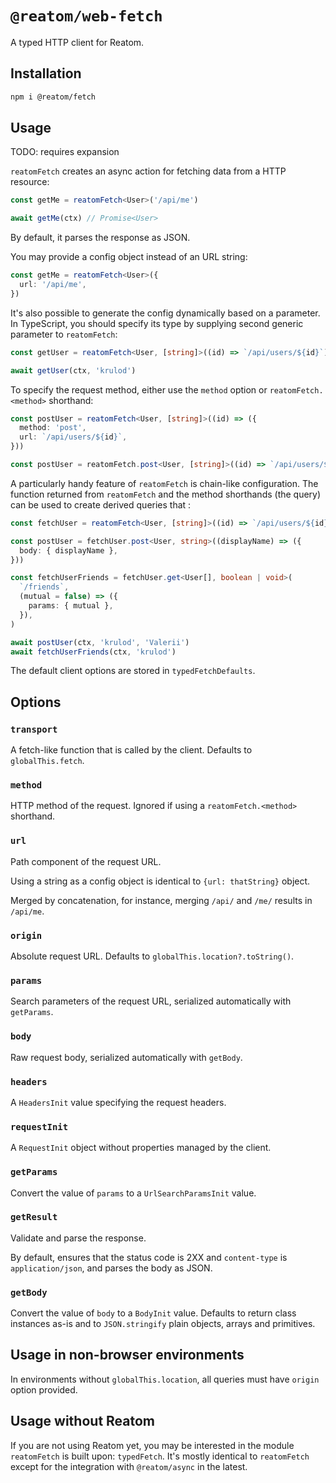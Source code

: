 # `@reatom/web-fetch`

A typed HTTP client for Reatom.

## Installation

```sh
npm i @reatom/fetch
```

## Usage

TODO: requires expansion

`reatomFetch` creates an async action for fetching data from a HTTP resource:

```ts
const getMe = reatomFetch<User>('/api/me')

await getMe(ctx) // Promise<User>
```

By default, it parses the response as JSON.

You may provide a config object instead of an URL string:

```ts
const getMe = reatomFetch<User>({
  url: '/api/me',
})
```

It's also possible to generate the config dynamically based on a parameter. In TypeScript, you should specify its type by supplying second generic parameter to `reatomFetch`:

```ts
const getUser = reatomFetch<User, [string]>((id) => `/api/users/${id}`)

await getUser(ctx, 'krulod')
```

To specify the request method, either use the `method` option or `reatomFetch.<method>` shorthand:

```ts
const postUser = reatomFetch<User, [string]>((id) => ({
  method: 'post',
  url: `/api/users/${id}`,
}))

const postUser = reatomFetch.post<User, [string]>((id) => `/api/users/${id}`)
```

A particularly handy feature of `reatomFetch` is chain-like configuration. The function returned from `reatomFetch` and the method shorthands (the query) can be used to create derived queries that :

```ts
const fetchUser = reatomFetch<User, [string]>((id) => `/api/users/${id}`)

const postUser = fetchUser.post<User, string>((displayName) => ({
  body: { displayName },
}))

const fetchUserFriends = fetchUser.get<User[], boolean | void>(
  `/friends`,
  (mutual = false) => ({
    params: { mutual },
  }),
)

await postUser(ctx, 'krulod', 'Valerii')
await fetchUserFriends(ctx, 'krulod')
```

The default client options are stored in `typedFetchDefaults`.

## Options

### `transport`

A fetch-like function that is called by the client. Defaults to `globalThis.fetch`.

### `method`

HTTP method of the request. Ignored if using a `reatomFetch.<method>` shorthand.

### `url`

Path component of the request URL.

Using a string as a config object is identical to `{url: thatString}` object.

Merged by concatenation, for instance, merging `/api/` and `/me/` results in `/api/me`.

### `origin`

Absolute request URL. Defaults to `globalThis.location?.toString()`.

### `params`

Search parameters of the request URL, serialized automatically with `getParams`.

### `body`

Raw request body, serialized automatically with `getBody`.

### `headers`

A `HeadersInit` value specifying the request headers.

### `requestInit`

A `RequestInit` object without properties managed by the client.

### `getParams`

Convert the value of `params` to a `UrlSearchParamsInit` value.

### `getResult`

Validate and parse the response.

By default, ensures that the status code is 2XX and `content-type` is `application/json`, and parses the body as JSON.

### `getBody`

Convert the value of `body` to a `BodyInit` value. Defaults to return class instances as-is and to `JSON.stringify` plain objects, arrays and primitives.

## Usage in non-browser environments

In environments without `globalThis.location`, all queries must have `origin` option provided.

## Usage without Reatom

If you are not using Reatom yet, you may be interested in the module `reatomFetch` is built upon: `typedFetch`. It's mostly identical to `reatomFetch` except for the integration with `@reatom/async` in the latest.
